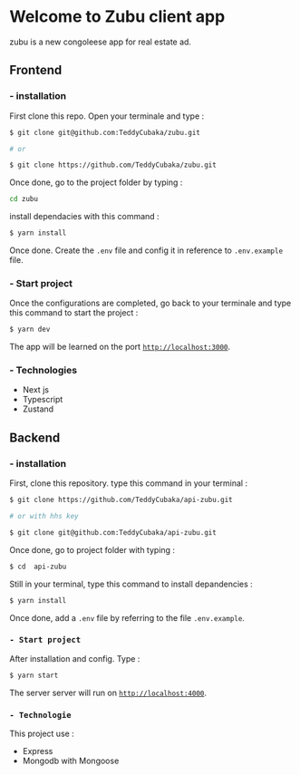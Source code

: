 # **Welcome to Zubu client app**

zubu is a new congoleese app for real estate ad.

## **Frontend**

### - installation

First clone this repo. Open your terminale and type : 

```bash
$ git clone git@github.com:TeddyCubaka/zubu.git

# or 

$ git clone https://github.com/TeddyCubaka/zubu.git
```

Once done, go to the project folder by typing :
```bash
cd zubu 
```

install dependacies with this command :
```bash
$ yarn install
```

Once done. Create the `.env` file and config it in reference to `.env.example` file.

### - Start project

Once the configurations are completed, go back to your terminale and type this command to start the project :

```bash
$ yarn dev
```

The app will be learned on the port [`http://localhost:3000`](http://localhost:3000).

### - Technologies

- Next js
- Typescript
- Zustand

## **Backend**


### - installation

First, clone this repository. type this command in your terminal :

```bash
$ git clone https://github.com/TeddyCubaka/api-zubu.git

# or with hhs key

$ git clone git@github.com:TeddyCubaka/api-zubu.git
```

Once done, go to project folder with typing :

```bash
$ cd  api-zubu
```

Still in your terminal, type this command to install depandencies : 

```bash
$ yarn install
```

Once done, add a `.env` file by referring to the file `.env.example`.

### `- Start project`

After installation and config. Type :

```bash
$ yarn start
```

The server server will run on [`http://localhost:4000`](http://localhost:4000).

### `- Technologie`

This project use :

- Express
- Mongodb with Mongoose

